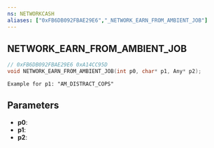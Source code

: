 ```yaml
---
ns: NETWORKCASH
aliases: ["0xFB6DB092FBAE29E6","_NETWORK_EARN_FROM_AMBIENT_JOB"]
---
```

## NETWORK_EARN_FROM_AMBIENT_JOB

```c
// 0xFB6DB092FBAE29E6 0xA14CC95D
void NETWORK_EARN_FROM_AMBIENT_JOB(int p0, char* p1, Any* p2);
```

```
Example for p1: "AM_DISTRACT_COPS"  
```

## Parameters
* **p0**: 
* **p1**: 
* **p2**: 

